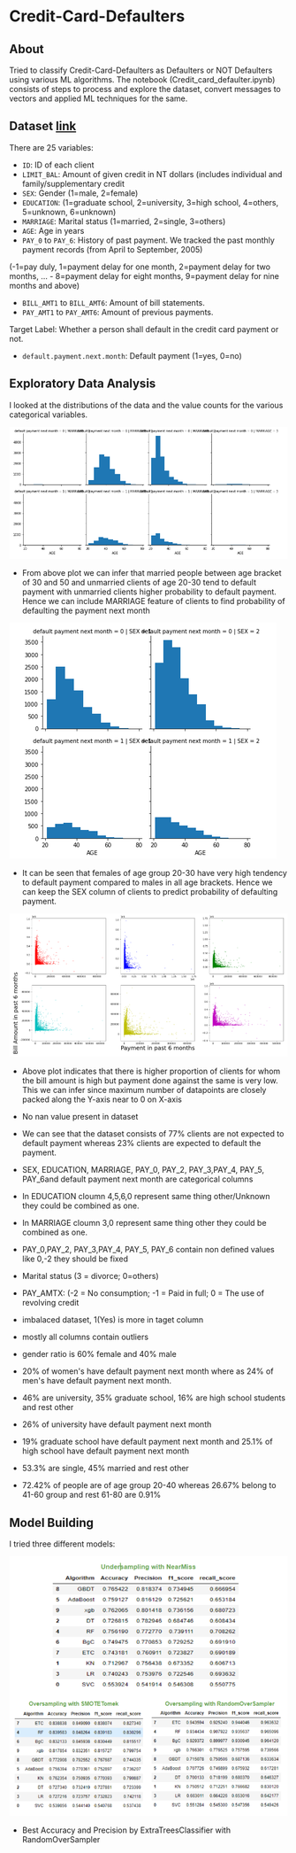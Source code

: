 # Credit-Card-Defaulters

## About

Tried to classify Credit-Card-Defaulters as Defaulters or NOT Defaulters using various ML algorithms. The notebook (Credit_card_defaulter.ipynb) consists of steps to process and explore the dataset, convert messages to vectors and applied ML techniques for the same.

## Dataset [link](https://www.kaggle.com/uciml/sms-spam-collection-dataset)

There are 25 variables:

- `ID`: ID of each client
- `LIMIT_BAL`: Amount of given credit in NT dollars (includes individual and family/supplementary credit
- `SEX`: Gender (1=male, 2=female)
- `EDUCATION`: (1=graduate school, 2=university, 3=high school, 4=others, 5=unknown, 6=unknown)
- `MARRIAGE`: Marital status (1=married, 2=single, 3=others)
- `AGE`: Age in years
- `PAY_0` to `PAY_6`: History of past payment. We tracked the past monthly payment records (from April to September, 2005) 

(-1=pay duly, 1=payment delay for one month, 2=payment delay for two months, … - 8=payment delay for eight months, 9=payment delay for nine months and above)

- `BILL_AMT1` to `BILL_AMT6`: Amount of bill statements.
- `PAY_AMT1` to `PAY_AMT6`: Amount of previous payments. 

Target Label: Whether a person shall default in the credit card payment or not.

- `default.payment.next.month`: Default payment (1=yes, 0=no)


## Exploratory Data Analysis


I looked at the distributions of the data and the value counts for the various categorical variables.

![alt text](https://github.com/hariranjanmeena/Credit-Card-Defaulters/blob/96a25da6a40fb51ae1bd0967be3d80c8aa1311f3/Images/eda1.PNG)

- From above plot we can infer that married people between age bracket of 30 and 50 and unmarried clients of age 20-30 tend to default payment with unmarried clients higher probability to default payment. Hence we can include MARRIAGE feature of clients to find probability of defaulting the payment next month

![alt text](https://github.com/hariranjanmeena/Credit-Card-Defaulters/blob/96a25da6a40fb51ae1bd0967be3d80c8aa1311f3/Images/eda2.PNG)

- It can be seen that females of age group 20-30 have very high tendency to default payment compared to males in all age brackets. Hence we can keep the SEX column of clients to predict probability of defaulting payment.


![alt text](https://github.com/hariranjanmeena/Credit-Card-Defaulters/blob/96a25da6a40fb51ae1bd0967be3d80c8aa1311f3/Images/eda3.PNG)

- Above plot indicates that there is higher proportion of clients for whom the bill amount is high but payment done against the same is very low. This we can infer since maximum number of datapoints are closely packed along the Y-axis near to 0 on X-axis

- No nan value present in dataset
- We can see that the dataset consists of 77% clients are not expected to default payment whereas 23% clients are expected to default the payment.
- SEX, EDUCATION, MARRIAGE, PAY_0, PAY_2, PAY_3,PAY_4, PAY_5, PAY_6and default payment next month are categorical columns
- In EDUCATION cloumn 4,5,6,0 represent same thing other/Unknown they could be combined as one.
- In MARRIAGE cloumn 3,0 represent same thing other they could be combined as one.
- PAY_0,PAY_2, PAY_3,PAY_4, PAY_5, PAY_6 contain non defined values like 0,-2 they should be fixed
- Marital status (3 = divorce; 0=others)
- PAY_AMTX: (-2 = No consumption; -1 = Paid in full; 0 = The use of revolving credit
- imbalaced dataset, 1(Yes) is more in taget column
- mostly all columns contain outliers
- gender ratio is 60% female and 40% male
- 20% of women's have default payment next month where as 24% of men's have default payment next month.
- 46% are university, 35% graduate school, 16% are high school students and rest other
- 26% of university have default payment next month
- 19% graduate school have default payment next month and 25.1% of high school have default payment next month
- 53.3% are single, 45% married and rest other
- 72.42% of people are of age group 20-40 whereas 26.67% belong to 41-60 group and rest 61-80 are 0.91%



## Model Building 
  
I tried three different models:

![alt text](https://github.com/hariranjanmeena/Credit-Card-Defaulters/blob/aee6d3d703db4cafc20379426f61672538b219e9/Images/models.PNG)


- Best Accuracy and Precision by ExtraTreesClassifier with RandomOverSampler
